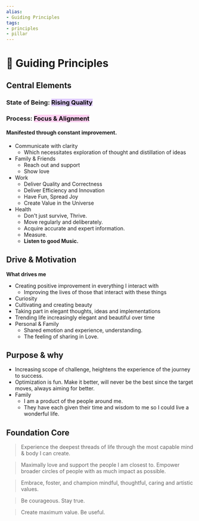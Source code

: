 ```yaml
---
alias:
- Guiding Principles
tags:
- principles
- pillar
---
```


# 🧭 Guiding Principles

## Central Elements
### State of Being: <mark style="background: #D2B3FFA6;">Rising Quality</mark>
### Process: <mark style="background: #FFB8EBA6;">Focus & Alignment</mark> 
#### Manifested through constant improvement.
* Communicate with clarity
    * Which necessitates exploration of thought and distillation of ideas
* Family & Friends
  * Reach out and support
  * Show love
* Work
    * Deliver Quality and Correctness
    * Deliver Efficiency and Innovation
    * Have Fun, Spread Joy
    * Create Value in the Universe
* Health
    * Don't just survive, Thrive.
    * Move regularly and deliberately.
    * Acquire accurate and expert information.
    * Measure.
    * **Listen to good Music.**
## Drive & Motivation
**What drives me** 
* Creating positive improvement in everything I interact with
    * Improving the lives of those that interact with these things
* Curiosity
* Cultivating and creating beauty
* Taking part in elegant thoughts, ideas and implementations
* Trending life increasingly elegant and beautiful over time
* Personal & Family
    * Shared emotion and experience, understanding.
    * The feeling of sharing in Love.
## Purpose & why
* Increasing scope of challenge, heightens the experience of the journey to success.
* Optimization is fun. Make it better, will never be the best since the target moves, always aiming for better.
* Family
    * I am a product of the people around me.
    * They have each given their time and wisdom to me so I could live a wonderful life.
## Foundation Core
> Experience the deepest threads of life through the most capable mind & body I can create.

> Maximally love and support the people I am closest to. Empower broader circles of people with as much impact as possible.

> Embrace, foster, and champion mindful, thoughtful, caring and artistic values.

> Be courageous. Stay true.

> Create maximum value. Be useful.
